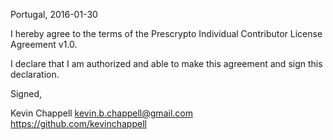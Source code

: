 Portugal, 2016-01-30

I hereby agree to the terms of the Prescrypto Individual Contributor License
Agreement v1.0.

I declare that I am authorized and able to make this agreement and sign this
declaration.

Signed,

Kevin Chappell kevin.b.chappell@gmail.com https://github.com/kevinchappell
